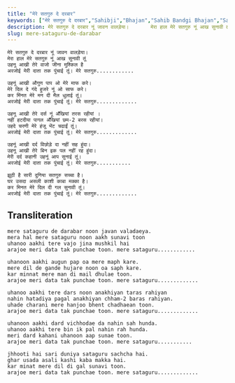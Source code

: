 ```yaml
---
title: "मेरे सतगुरु दे दरबार"
keywords: ["मेरे सतगुरु दे दरबार","Sahibji","Bhajan","Sahib Bandgi Bhajan","Sant Kabir Bhajan","bhajan lyrics","साहिब बंदगी भजन","भजन"]
description: मेरे सतगुरु दे दरबार नूं जावन वालड़ेया।       मेरा हाल मेरे सतगुरु नूं आख सुनावी तूं       उहनू आखी तेरे वाजो जीना मुश्किल है       अरजोई मेरी दाता
slug: mere-sataguru-de-darabar
---
```


  
    मेरे सतगुरु दे दरबार नूं जावन वालड़ेया।  
    मेरा हाल मेरे सतगुरु नूं आख सुनावी तूं  
    उहनू आखी तेरे वाजो जीना मुश्किल है  
    अरजोई मेरी दाता तक पुंचाई तूं। मेरे सतगुरु............  
  
    उहनूं आखी औगुण पाप ओ मेरे माफ करे।  
    मेरे दिल दे गंदे हुजरे नूं ओ साफ करे।  
    कर मिंनत मेरे मन दी मैल धुलाई तूं।  
    अरजोई मेरी दाता तक पुंचाई तूं। मेरे सतगुरु.............  
  
    उहनू आखी तेरे दर्स नूं अँखियां तरस रहीयां ।  
    नहीं हटदीया पागल अँखियां छम-2 बरस रहीयां।  
    उहदे चरणी मेरे हंजू भेंट चढाईं तूं।  
    अरजोई मेरी दाता तक पुंचाई तूं। मेरे सतगुरु.............  
  
    उहनूं आखी दर्द विछोड़े दा नहीं सह हुंदा।  
    उहनू आखी तेरे बिन इक पल नहीं रह हुंदा।  
    मेरी दर्द कहानी उहनूं आप सुनाई तूं।  
    अरजोई मेरी दाता तक पुंचाई तूं। मेरे सतगुरु...........  
  
    झूठी है सारी दुनिया सतगुरु सच्चा है।  
    घर उसदा असली काशी काबा मक्का है।  
    कर मिनत मेरे दिल दी गल सुनावी तूं।  
    अरजोई मेरी दाता तक पुंचाई तूं। मेरे सतगुरु.............  


## Transliteration

  
    mere sataguru de darabar noon javan valadaeya.  
    mera hal mere sataguru noon aakh sunavi toon  
    uhanoo aakhi tere vajo jina mushkil hai  
    arajoe meri data tak punchae toon. mere sataguru............  
  
    uhanoon aakhi augun pap oa mere maph kare.  
    mere dil de gande hujare noon oa saph kare.  
    kar minnat mere man di mail dhulae toon.  
    arajoe meri data tak punchae toon. mere sataguru.............  
  
    uhanoo aakhi tere dars noon anakhiyan taras rahiyan  
    nahin hatadiya pagal anakhiyan chham-2 baras rahiyan.  
    uhade charani mere hanjoo bhent chadhaean toon.  
    arajoe meri data tak punchae toon. mere sataguru.............  
  
    uhanoon aakhi dard vichhodae da nahin sah hunda.  
    uhanoo aakhi tere bin ik pal nahin rah hunda.  
    meri dard kahani uhanoon aap sunae toon.  
    arajoe meri data tak punchae toon. mere sataguru...........  
  
    jhhooti hai sari duniya sataguru sachcha hai.  
    ghar usada asali kashi kaba makka hai.  
    kar minat mere dil di gal sunavi toon.  
    arajoe meri data tak punchae toon. mere sataguru.............  

  